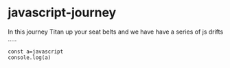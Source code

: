 # javascript-journey
In this journey Titan up your seat belts and we have have a series of js drifts .....
```
const a=javascript
console.log(a)
```
